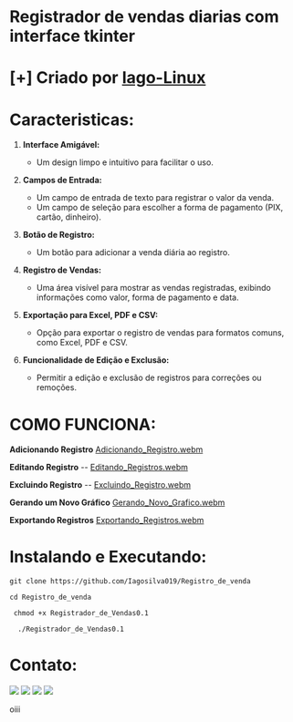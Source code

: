 # Registrador de vendas diarias com interface tkinter

# [+] Criado por <a href = "https://github.com/Iagosilva019" >Iago-Linux <a />


  
# Caracteristicas:
1. **Interface Amigável:**
   - Um design limpo e intuitivo para facilitar o uso.
     
2. **Campos de Entrada:**
   - Um campo de entrada de texto para registrar o valor da venda.
   - Um campo de seleção para escolher a forma de pagamento (PIX, cartão, dinheiro).
     
3. **Botão de Registro:**
   - Um botão para adicionar a venda diária ao registro.

4. **Registro de Vendas:**
   - Uma área visível para mostrar as vendas registradas, exibindo informações como valor, forma de pagamento e data.

5. **Exportação para Excel, PDF e CSV:**
   - Opção para exportar o registro de vendas para formatos comuns, como Excel, PDF e CSV.

6. **Funcionalidade de Edição e Exclusão:**
   - Permitir a edição e exclusão de registros para correções ou remoções.

  
# COMO FUNCIONA:

**Adicionando Registro**
[Adicionando_Registro.webm](https://github.com/Iagosilva019/Registro_de_venda/assets/92806149/83b0ce01-e670-42a9-b327-7afd4c53abf2)

**Editando Registro**  --
[Editando_Registros.webm](https://github.com/Iagosilva019/Registro_de_venda/assets/92806149/ab2b5af6-f26b-45bf-95bf-f297464948c2)

**Excluindo Registro** --
[Excluindo_Registro.webm](https://github.com/Iagosilva019/Registro_de_venda/assets/92806149/6bfde49d-cbbf-4e2b-b437-8335724a5f4b)

**Gerando um Novo Gráfico**
[Gerando_Novo_Grafico.webm](https://github.com/Iagosilva019/Registro_de_venda/assets/92806149/cdc08927-4b7e-4c72-826a-8ea39e102396)

**Exportando Registros**
[Exportando_Registros.webm](https://github.com/Iagosilva019/Registro_de_venda/assets/92806149/d0253709-9a4b-4de2-b269-41d1e14f35ac)






# Instalando e Executando:
    
```
git clone https://github.com/Iagosilva019/Registro_de_venda
```
    
```
cd Registro_de_venda
```
    
```
 chmod +x Registrador_de_Vendas0.1
```

```
  ./Registrador_de_Vendas0.1
```

  
# Contato:
   <div align="center> 

  <a href="https://instagram.com/_.iago3._" target="_blank"><img src="https://img.shields.io/badge/-Instagram-%23E4405F?style=for-the-badge&logo=instagram&logoColor=white" target="_blank"></a>
 <a href="https://discord.com/channels/@Eren _Ye21" target="_blank"><img src="https://img.shields.io/badge/Discord-7289DA?style=for-the-badge&logo=discord&logoColor=white" target="_blank"></a> 
  <a href = "mailto:iagosilva@ufpi.br"><img src="https://img.shields.io/badge/-Gmail-%23333?style=for-the-badge&logo=gmail&logoColor=white" target="_blank"></a>
  <a href="https://www.linkedin.com/in/iago-silva-0ab8ab22b/" target="_blank"><img src="https://img.shields.io/badge/-LinkedIn-%230077B5?style=for-the-badge&logo=linkedin&logoColor=white" target="_blank"></a> 
</div>

oiii